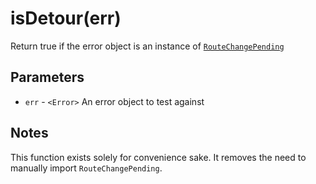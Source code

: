 # isDetour(err)

Return true if the error object is an instance of [`RouteChangePending`](./RouteChangePending.md)

## Parameters

* `err` - `<Error>` An error object to test against

## Notes

This function exists solely for convenience sake. It removes the need to manually import `RouteChangePending`.
